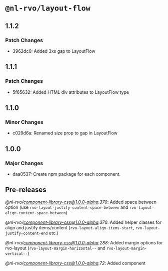 # `@nl-rvo/layout-flow`

## 1.1.2

### Patch Changes

- 3962dc6: Added 3xs gap to LayoutFlow

## 1.1.1

### Patch Changes

- 5f65632: Added HTML div attributes to LayoutFlow type

## 1.1.0

### Minor Changes

- c029d6a: Renamed size prop to gap in LayoutFlow

## 1.0.0

### Major Changes

- daa0537: Create npm package for each component.

## Pre-releases

_@nl-rvo/component-library-css@1.0.0-alpha.370_:
Added space between option (use `rvo-layout-justify-content-space-between` and `rvo-layout-align-content-space-between`)

_@nl-rvo/component-library-css@1.0.0-alpha.370_:
Added helper classes for align and justify items/content (`rvo-layout-align-items-start`, `rvo-layout-justify-content-end` etc.)

_@nl-rvo/component-library-css@1.0.0-alpha.288_:
Added margin options for rvo-layout (`rvo-layout-margin-horizontal--` and `rvo-layout-margin-vertical--`)

_@nl-rvo/component-library-css@1.0.0-alpha.72_:
Added component
